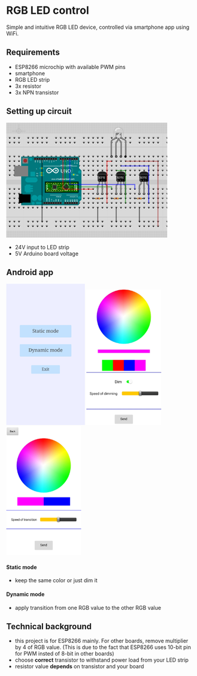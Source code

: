 # RGB LED control
Simple and intuitive RGB LED device, controlled via smartphone app using WiFi.

## Requirements
- ESP8266 microchip with available PWM pins
- smartphone
- RGB LED strip
- 3x resistor    
- 3x NPN transistor 

## Setting up circuit
<p align="left">
  <img src="https://github.com/iwlytteot/esp8266-rlc/blob/master/img/vbbrgbled.PNG" width="430" alt="accessibility text">
</p>

- 24V input to LED strip 
- 5V Arduino board voltage

## Android app
<p align="left">
  <img src="https://github.com/iwlytteot/esp8266-rlc/blob/master/img/20200827_202146.jpg" width="210">
  <img src="https://github.com/iwlytteot/esp8266-rlc/blob/master/img/Screenshot_20200827-202432.jpg" width="200">
  <img src="https://github.com/iwlytteot/esp8266-rlc/blob/master/img/20200827_202223.jpg" width="200">
</p>

#### Static mode
- keep the same color or just dim it
#### Dynamic mode
- apply transition from one RGB value to the other RGB value

## Technical background
- this project is for ESP8266 mainly. For other boards, remove multiplier by 4 of RGB value. (This is due to the fact that ESP8266 uses 10-bit pin for PWM insted of 8-bit in other boards)
- choose <b>correct</b> transistor to withstand power load from your LED strip
- resistor value <b>depends</b> on transistor and your board




